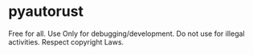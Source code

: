 # pyautorust

Free for all.
Use Only for debugging/development.
Do not use for illegal activities.
Respect copyright Laws.



